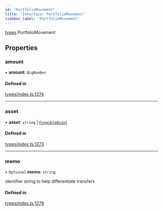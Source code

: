 ```yaml
---
id: "PortfolioMovement"
title: "Interface: PortfolioMovement"
sidebar_label: "PortfolioMovement"
---
```


[types](../../../modules/Types/Types.md).PortfolioMovement

## Properties

### amount

• **amount**: `BigNumber`

#### Defined in

[types/index.ts:1274](https://github.com/PolymeshAssociation/polymesh-sdk/blob/d4e2c127f/src/types/index.ts#L1274)

___

### asset

• **asset**: `string` \| [`FungibleAsset`](../../../classes/API/Entities/Asset/Fungible/FungibleAsset.md)

#### Defined in

[types/index.ts:1273](https://github.com/PolymeshAssociation/polymesh-sdk/blob/d4e2c127f/src/types/index.ts#L1273)

___

### memo

• `Optional` **memo**: `string`

identifier string to help differentiate transfers

#### Defined in

[types/index.ts:1278](https://github.com/PolymeshAssociation/polymesh-sdk/blob/d4e2c127f/src/types/index.ts#L1278)
